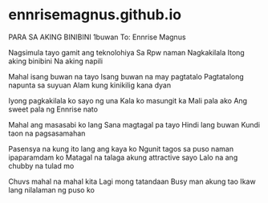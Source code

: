 # ennrisemagnus.github.io 
PARA SA AKING BINIBINI
1buwan
To: Ennrise Magnus

Nagsimula tayo gamit ang teknolohiya
Sa Rpw naman Nagkakilala 
Itong aking binibini 
Na aking napili

Mahal isang buwan na tayo
Isang buwan na may pagtatalo
Pagtatalong napunta sa suyuan
Alam kung kinikilig kana dyan

Iyong pagkakilala ko sayo ng una
Kala ko masungit ka
Mali pala ako
Ang sweet pala ng Ennrise nato

Mahal ang masasabi ko lang
Sana magtagal pa tayo
Hindi lang buwan
Kundi taon na pagsasamahan

Pasensya na kung ito lang ang kaya ko
Ngunit tagos sa puso naman ipaparamdam ko
Matagal na talaga akung attractive sayo
Lalo na ang chubby na tulad mo

Chuvs mahal na mahal kita
Lagi mong tatandaan
Busy man akung tao
Ikaw lang nilalaman ng puso ko

